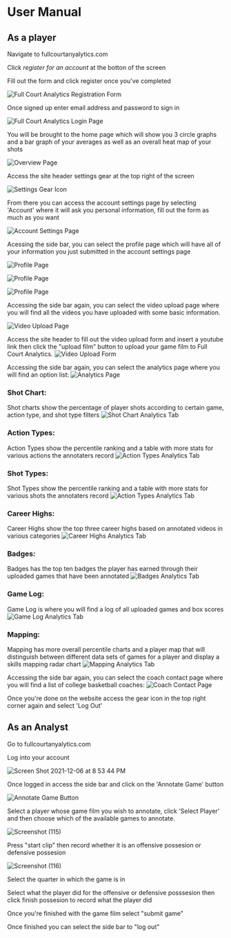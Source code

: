 # User Manual

## **As a player**

Navigate to fullcourtanyalytics.com

Click *register for an account* at the botton of the screen

Fill out the form and click register once you've completed

![Full Court Analytics Registration Form](/assets/register.png)

Once signed up enter email address and password to sign in

![Full Court Analytics Login Page](/assets/login.png)

You will be brought to the home page which will show you 3 circle graphs and a bar graph of your averages as well as an overall heat map of your shots

![Overview Page](/assets/overview.png)

Access the site header settings gear at the top right of the screen

![Settings Gear Icon](/assets/gear_icon.jpg)

From there you can access the account settings page by selecting 'Account' where it will ask you personal information, fill out the form as much as you want

![Account Settings Page](/assets/settings_page.png)

Acessing the side bar, you can select the profile page which will have all of your information you just submitted in the account settings page

![Profile Page](/assets/profile.png)  

![Profile Page](/assets/profile-2.png)  

![Profile Page](/assets/profile-3.png)  

Accessing the side bar again, you can select the video upload page where you will find all the videos you have uploaded with some basic information.

![Video Upload Page](/assets/uploaded_videos.png)

Access the site header to fill out the video upload form and insert a youtube link then click the "upload film" button to upload your game film to Full Court Analytics.
![Video Upload Form](/assets/upload_modal.png)

Accessing the side bar again, you can select the analytics page where you will find an option list:
![Analytics Page](/assets/analytics.png)

### Shot Chart:
Shot charts show the percentage of player shots according to certain game, action type, and shot type filters
![Shot Chart Analytics Tab](/assets/analytics.png)

### Action Types:
Action Types show the percentile ranking and a table with more stats for various actions the annotaters record
![Action Types Analytics Tab](/assets/action_types.png)

### Shot Types:
Shot Types show the percentile ranking and a table with more stats for various shots the annotaters record
![Action Types Analytics Tab](/assets/shot_types.png)

### Career Highs:
Career Highs show the top three career highs based on annotated videos in various categories
![Career Highs Analytics Tab](/assets/career_highs.png)

### Badges:
Badges has the top ten badges the player has earned through their uploaded games that have been annotated
![Badges Analytics Tab](/assets/badges.png)

### Game Log:
Game Log is where you will find a log of all uploaded games and box scores
![Game Log Analytics Tab](/assets/game_log.png)

### Mapping:
Mapping has more overall percentile charts and a player map that will distinguish between different data sets of games for a player and display a skills mapping radar chart
![Mapping Analytics Tab](/assets/mapping.png)

Accessing the side bar again, you can select the coach contact page where you will find a list of college basketball coaches:
![Coach Contact Page](/assets/coach_contact.png)

Once you're done on the website access the gear icon in the top right corner again and select 'Log Out'

## **As an Analyst**

Go to fullcourtanyalytics.com

Log into your account

![Screen Shot 2021-12-06 at 8 53 44 PM](/assets/analyst.png)

Once logged in access the side bar and click on the 'Annotate Game' button

![Annotate Game Button](/assets/players.png)

Select a player whose game film you wish to annotate, click 'Select Player' and then choose which of the available games to annotate. 

![Screenshot (115)](/assets/select-game-annotate.png)

Press "start clip" then record whether it is an offensive possesion or defensive possesion

![Screenshot (116)](/assets/annotate-game.png)

Select the quarter in which the game is in

Select what the player did for the offensive or defensive posssesion then click finish possesion to record what the player did

Once you're finished with the game film select "submit game"

Once finished you can select the side bar to "log out"

